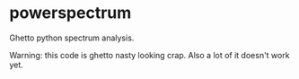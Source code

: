 powerspectrum
=============

Ghetto python spectrum analysis.

Warning: this code is ghetto nasty looking crap.  Also a lot of it doesn't work yet.
